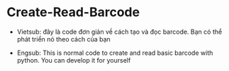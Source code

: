 # Create-Read-Barcode
+ Vietsub: đây là code đơn giản về cách tạo và đọc barcode. Bạn có thể phát triển nó theo cách của bạn

+ Engsub: This is normal code to create and read basic barcode with python. You can develop it for yourself 
